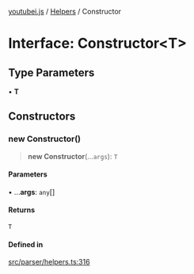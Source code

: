 [youtubei.js](../../../README.md) / [Helpers](../README.md) / Constructor

# Interface: Constructor\<T\>

## Type Parameters

• **T**

## Constructors

### new Constructor()

> **new Constructor**(...`args`): `T`

#### Parameters

• ...**args**: `any`[]

#### Returns

`T`

#### Defined in

[src/parser/helpers.ts:316](https://github.com/LuanRT/YouTube.js/blob/e54e499ff553dab51e6d9d1aebc090b50fec29ba/src/parser/helpers.ts#L316)

